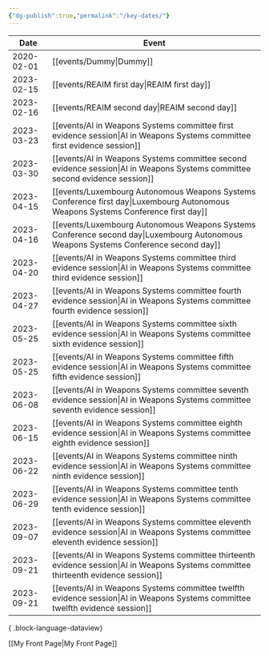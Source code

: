 ```yaml
---
{"dg-publish":true,"permalink":"/key-dates/"}
---
```


| Date       | Event                                                                                                                                                                 |
| ---------- | --------------------------------------------------------------------------------------------------------------------------------------------------------------------- |
| 2020-02-01 | <span class="more-text">[[events/Dummy\|Dummy]]</span>                                                                                                             |
| 2023-02-15 | <span class="more-text">[[events/REAIM first day\|REAIM first day]]</span>                                                                                         |
| 2023-02-16 | <span class="more-text">[[events/REAIM second day\|REAIM second day]]</span>                                                                                       |
| 2023-03-23 | <span class="more-text">[[events/AI in Weapons Systems committee first evidence session\|AI in Weapons Systems committee first evidence session]]</span>           |
| 2023-03-30 | <span class="more-text">[[events/AI in Weapons Systems committee second evidence session\|AI in Weapons Systems committee second evidence session]]</span>         |
| 2023-04-15 | <span class="more-text">[[events/Luxembourg Autonomous Weapons Systems Conference first day\|Luxembourg Autonomous Weapons Systems Conference first day]]</span>   |
| 2023-04-16 | <span class="more-text">[[events/Luxembourg Autonomous Weapons Systems Conference second day\|Luxembourg Autonomous Weapons Systems Conference second day]]</span> |
| 2023-04-20 | <span class="more-text">[[events/AI in Weapons Systems committee third evidence session\|AI in Weapons Systems committee third evidence session]]</span>           |
| 2023-04-27 | <span class="more-text">[[events/AI in Weapons Systems committee fourth evidence session\|AI in Weapons Systems committee fourth evidence session]]</span>         |
| 2023-05-25 | <span class="more-text">[[events/AI in Weapons Systems committee sixth evidence session\|AI in Weapons Systems committee sixth evidence session]]</span>           |
| 2023-05-25 | <span class="more-text">[[events/AI in Weapons Systems committee fifth evidence session\|AI in Weapons Systems committee fifth evidence session]]</span>           |
| 2023-06-08 | <span class="more-text">[[events/AI in Weapons Systems committee seventh evidence session\|AI in Weapons Systems committee seventh evidence session]]</span>       |
| 2023-06-15 | <span class="more-text">[[events/AI in Weapons Systems committee eighth evidence session\|AI in Weapons Systems committee eighth evidence session]]</span>         |
| 2023-06-22 | <span class="more-text">[[events/AI in Weapons Systems committee ninth evidence session\|AI in Weapons Systems committee ninth evidence session]]</span>           |
| 2023-06-29 | <span class="more-text">[[events/AI in Weapons Systems committee tenth evidence session\|AI in Weapons Systems committee tenth evidence session]]</span>           |
| 2023-09-07 | <span class="more-text">[[events/AI in Weapons Systems committee eleventh evidence session\|AI in Weapons Systems committee eleventh evidence session]]</span>     |
| 2023-09-21 | <span class="more-text">[[events/AI in Weapons Systems committee thirteenth evidence session\|AI in Weapons Systems committee thirteenth evidence session]]</span> |
| 2023-09-21 | <span class="more-text">[[events/AI in Weapons Systems committee twelfth evidence session\|AI in Weapons Systems committee twelfth evidence session]]</span>       |

{ .block-language-dataview}

[[My Front Page\|My Front Page]]